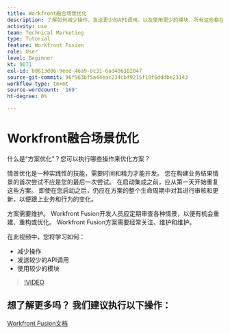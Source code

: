 ```yaml
---
title: Workfront融合场景优化
description: 了解如何减少操作、发送更少的API调用，以及使用更少的模块，所有这些都在 [!DNL Adobe Workfront Fusion].
activity: use
team: Technical Marketing
type: Tutorial
feature: Workfront Fusion
role: User
level: Beginner
kt: 9071
exl-id: b0613d86-9eed-46a9-bc31-6ad406382047
source-git-commit: 96f963bf5a44eac234cbf9215f19f6dddbe23143
workflow-type: tm+mt
source-wordcount: '169'
ht-degree: 0%

---
```


# Workfront融合场景优化

什么是“方案优化”？您可以执行哪些操作来优化方案？

情景优化是一种实践性的技能，需要时间和精力才能开发。 您在构建业务结果情景的首次尝试不应是您的最后一次尝试。 在启动集成之前，应从第一天开始重复这些方案。 即使在您启动之后，仍应在方案的整个生命周期中对其进行审核和更新，以便跟上业务和行为的变化。

方案需要维护。 Workfront Fusion开发人员应定期审查各种情景，以便有机会重建、重构或优化。 Workfront Fusion方案需要经常关注、维护和维护。

在此视频中，您将学习如何：

* 减少操作
* 发送较少的API调用
* 使用较少的模块

>[!VIDEO](https://video.tv.adobe.com/v/335313/?quality=12)

## 想了解更多吗？ 我们建议执行以下操作：

[Workfront Fusion文档](https://experienceleague.adobe.com/docs/workfront/using/adobe-workfront-fusion/workfront-fusion-2.html?lang=en)
